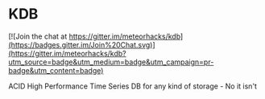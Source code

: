 # KDB

[![Join the chat at https://gitter.im/meteorhacks/kdb](https://badges.gitter.im/Join%20Chat.svg)](https://gitter.im/meteorhacks/kdb?utm_source=badge&utm_medium=badge&utm_campaign=pr-badge&utm_content=badge)

ACID High Performance Time Series DB for any kind of storage - No it isn't
